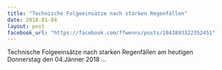 ```yaml
---
title: "Technische Folgeeinsätze nach starken Regenfällen"
date: 2018-01-04
layout: post
facebook_url: "https://facebook.com/ffwenns/posts/1843893322352451"
---
```


Technische Folgeeinsätze nach starken Regenfällen am heutigen Donnerstag den 04.Jänner 2018 ...